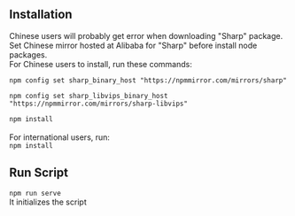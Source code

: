 <h2>Installation</h2>
Chinese users will probably get error when downloading "Sharp" package.<br>
Set Chinese mirror hosted at Alibaba for "Sharp" before install node packages.<br>
For Chinese users to install, run these commands:<br>
<code>
npm config set sharp_binary_host "https://npmmirror.com/mirrors/sharp"<br>
npm config set sharp_libvips_binary_host "https://npmmirror.com/mirrors/sharp-libvips"<br>
npm install
</code><br>
For international users, run:<br>
<code>npm install</code>

<h2>Run Script</h2>
<code>npm run serve</code><br>
It initializes the script
